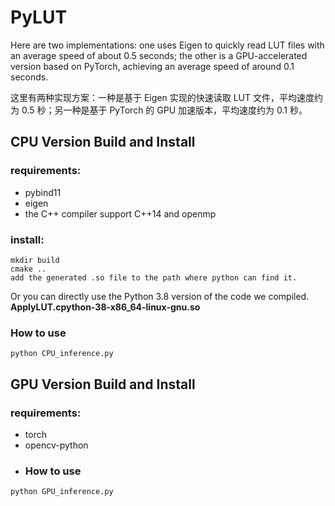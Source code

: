 # PyLUT

Here are two implementations: one uses Eigen to quickly read LUT files with an average speed of about 0.5 seconds; the other is a GPU-accelerated version based on PyTorch, achieving an average speed of around 0.1 seconds.

这里有两种实现方案：一种是基于 Eigen 实现的快速读取 LUT 文件，平均速度约为 0.5 秒；另一种是基于 PyTorch 的 GPU 加速版本，平均速度约为 0.1 秒。

## CPU Version Build and Install

### requirements:
- pybind11
- eigen
- the C++ compiler support C++14 and openmp

### install: 

```
mkdir build
cmake ..
add the generated .so file to the path where python can find it.
```

Or you can directly use the Python 3.8 version of the code we compiled. **ApplyLUT.cpython-38-x86_64-linux-gnu.so**

### How to use
```
python CPU_inference.py
```

## GPU Version Build and Install

### requirements:
- torch
- opencv-python
- ### How to use
```
python GPU_inference.py
```